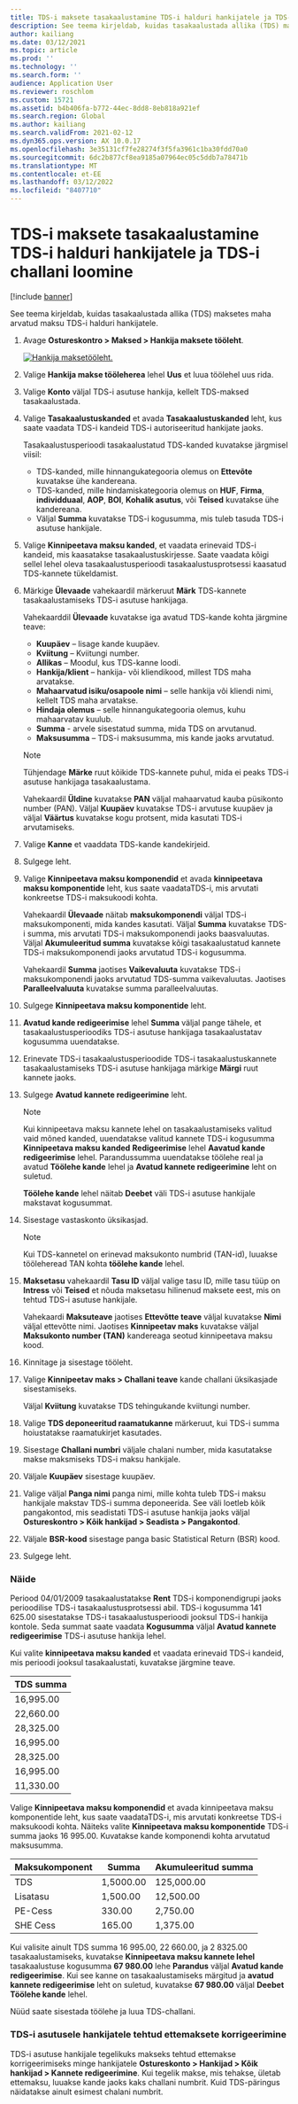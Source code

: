 ```yaml
---
title: TDS-i maksete tasakaalustamine TDS-i halduri hankijatele ja TDS-i challani loomine
description: See teema kirjeldab, kuidas tasakaalustada allika (TDS) maksetes maha arvatud maksu TDS-i halduri hankijatele.
author: kailiang
ms.date: 03/12/2021
ms.topic: article
ms.prod: ''
ms.technology: ''
ms.search.form: ''
audience: Application User
ms.reviewer: roschlom
ms.custom: 15721
ms.assetid: b4b406fa-b772-44ec-8dd8-8eb818a921ef
ms.search.region: Global
ms.author: kailiang
ms.search.validFrom: 2021-02-12
ms.dyn365.ops.version: AX 10.0.17
ms.openlocfilehash: 3e35131cf7fe28274f3f5fa3961c1ba30fdd70a0
ms.sourcegitcommit: 6dc2b877cf8ea9185a07964ec05c5ddb7a78471b
ms.translationtype: MT
ms.contentlocale: et-EE
ms.lasthandoff: 03/12/2022
ms.locfileid: "8407710"
---
```

# <a name="settle-tds-payments-to-tds-authority-vendors-and-generate-tds-challan"></a>TDS-i maksete tasakaalustamine TDS-i halduri hankijatele ja TDS-i challani loomine

[!include [banner](../includes/banner.md)]

See teema kirjeldab, kuidas tasakaalustada allika (TDS) maksetes maha arvatud maksu TDS-i halduri hankijatele.

1. Avage **Ostureskontro \> Maksed \> Hankija maksete tööleht**.

    [![Hankija maksetööleht.](./media/apac-ind-TDS-51.png)](./media/apac-ind-TDS-51.png)

2. Valige **Hankija makse tööleherea** lehel **Uus** et luua töölehel uus rida.
3. Valige **Konto** väljal TDS-i asutuse hankija, kellelt TDS-maksed tasakaalustada.
4. Valige **Tasakaalustuskanded** et avada **Tasakaalustuskanded** leht, kus saate vaadata TDS-i kandeid TDS-i autoriseeritud hankijate jaoks.

    Tasakaalustusperioodi tasakaalustatud TDS-kanded kuvatakse järgmisel viisil:

    - TDS-kanded, mille hinnangukategooria olemus on **Ettevõte** kuvatakse ühe kandereana.
    - TDS-kanded, mille hindamiskategooria olemus on **HUF**, **Firma**, **individduaal**, **AOP**, **BOI**, **Kohalik asutus**, või **Teised** kuvatakse ühe kandereana.
    - Väljal **Summa** kuvatakse TDS-i kogusumma, mis tuleb tasuda TDS-i asutuse hankijale.

5. Valige **Kinnipeetava maksu kanded**, et vaadata erinevaid TDS-i kandeid, mis kaasatakse tasakaalustuskirjesse. Saate vaadata kõigi sellel lehel oleva tasakaalustusperioodi tasakaalustusprotsessi kaasatud TDS-kannete tükeldamist.
6. Märkige **Ülevaade** vahekaardil märkeruut **Märk** TDS-kannete tasakaalustamiseks TDS-i asutuse hankijaga.

    Vahekaarddil **Ülevaade** kuvatakse iga avatud TDS-kande kohta järgmine teave:

    - **Kuupäev** – lisage kande kuupäev.
    - **Kviitung** – Kviitungi number.
    - **Allikas** – Moodul, kus TDS-kanne loodi.
    - **Hankija/klient** – hankija- või kliendikood, millest TDS maha arvatakse.
    - **Mahaarvatud isiku/osapoole nimi** – selle hankija või kliendi nimi, kellelt TDS maha arvatakse.
    - **Hindaja olemus** – selle hinnangukategooria olemus, kuhu mahaarvatav kuulub.
    - **Summa** - arvele sisestatud summa, mida TDS on arvutanud.
    - **Maksusumma** – TDS-i maksusumma, mis kande jaoks arvutatud.

    > [!NOTE]
    > Tühjendage **Märke** ruut kõikide TDS-kannete puhul, mida ei peaks TDS-i asutuse hankijaga tasakaalustama.

    Vahekaardil **Üldine** kuvatakse **PAN** väljal mahaarvatud kauba püsikonto number (PAN). Väljal **Kuupäev** kuvatakse TDS-i arvutuse kuupäev ja väljal **Väärtus** kuvatakse kogu protsent, mida kasutati TDS-i arvutamiseks.

7. Valige **Kanne** et vaaddata TDS-kande kandekirjeid.
8. Sulgege leht.
10. Valige **Kinnipeetava maksu komponendid** et avada **kinnipeetava maksu komponentide** leht, kus saate vaadataTDS-i, mis arvutati konkreetse TDS-i maksukoodi kohta.

    Vahekaardil **Ülevaade** näitab **maksukomponendi** väljal TDS-i maksukomponenti, mida kandes kasutati. Väljal **Summa** kuvatakse TDS-i summa, mis arvutati TDS-i maksukomponendi jaoks baasvaluutas. Väljal **Akumuleeritud summa** kuvatakse kõigi tasakaalustatud kannete TDS-i maksukomponendi jaoks arvutatud TDS-i kogusumma.

    Vahekaardil **Summa** jaotises **Vaikevaluuta** kuvatakse TDS-i maksukomponendi jaoks arvutatud TDS-summa vaikevaluutas. Jaotises **Paralleelvaluuta** kuvatakse summa paralleelvaluutas.

11. Sulgege **Kinnipeetava maksu komponentide** leht.
12. **Avatud kande redigeerimise** lehel **Summa** väljal pange tähele, et tasakaalustusperioodiks TDS-i asutuse hankijaga tasakaalustatav kogusumma uuendatakse.
13. Erinevate TDS-i tasakaalustusperioodide TDS-i tasakaalustuskannete tasakaalustamiseks TDS-i asutuse hankijaga märkige **Märgi** ruut kannete jaoks.
14. Sulgege **Avatud kannete redigeerimine** leht.

    > [!NOTE]
    > Kui kinnipeetava maksu kannete lehel on tasakaalustamiseks valitud vaid mõned kanded, uuendatakse valitud kannete TDS-i kogusumma **Kinnipeetava maksu kanded** **Redigeerimise** lehel **Aavatud kande redigeerimise** lehel. Parandussumma uuendatakse töölehe real ja avatud **Töölehe kande** lehel ja **Avatud kannete redigeerimine** leht on suletud.

    **Töölehe kande** lehel näitab **Deebet** väli TDS-i asutuse hankijale makstavat kogusummat.

15. Sisestage vastaskonto üksikasjad.

    > [!NOTE]
    > Kui TDS-kannetel on erinevad maksukonto numbrid (TAN-id), luuakse tööleheread TAN kohta **töölehe kande** lehel.

16. **Maksetasu** vahekaardil **Tasu ID** väljal valige tasu ID, mille tasu tüüp on **Intress** või **Teised** et nõuda maksetasu hilinenud maksete eest, mis on tehtud TDS-i asutuse hankijale.

    Vahekaardi **Maksuteave** jaotises **Ettevõtte teave** väljal kuvatakse **Nimi** väljal ettevõtte nimi. Jaotises **Kinnipeetav maks** kuvatakse väljal **Maksukonto number (TAN)** kandereaga seotud kinnipeetava maksu kood.

17. Kinnitage ja sisestage tööleht.
18. Valige **Kinnipeetav maks \> Challani teave** kande challani üksikasjade sisestamiseks.

    Väljal **Kviitung** kuvatakse TDS tehingukande kviitungi number.
    
19. Valige **TDS deponeeritud raamatukanne** märkeruut, kui TDS-i summa hoiustatakse raamatukirjet kasutades.
20. Sisestage **Challani numbri** väljale chalani number, mida kasutatakse makse maksmiseks TDS-i maksu hankijale.
21. Väljale **Kuupäev** sisestage kuupäev.
22. Valige väljal **Panga nimi** panga nimi, mille kohta tuleb TDS-i maksu hankijale makstav TDS-i summa deponeerida. See väli loetleb kõik pangakontod, mis seadistati TDS-i asutuse hankija jaoks väljal **Ostureskontro \> Kõik hankijad \> Seadista \> Pangakontod**.
23. Väljale **BSR-kood** sisestage panga basic Statistical Return (BSR) kood.
24. Sulgege leht.

### <a name="example"></a>Näide

Periood 04/01/2009 tasakaalustatakse **Rent** TDS-i komponendigrupi jaoks perioodilise TDS-i tasakaalustusprotsessi abil. TDS-i kogusumma 141 625.00 sisestatakse TDS-i tasakaalustusperioodi jooksul TDS-i hankija kontole. Seda summat saate vaadata **Kogusumma** väljal **Avatud kannete redigeerimise** TDS-i asutuse hankija lehel.

Kui valite **kinnipeetava maksu kanded** et vaadata erinevaid TDS-i kandeid, mis perioodi jooksul tasakaalustati, kuvatakse järgmine teave.

| TDS summa |
|------------|
| 16,995.00  |
| 22,660.00  |
| 28,325.00  |
| 16,995.00  |
| 28,325.00  |
| 16,995.00  |
| 11,330.00  |

Valige **Kinnipeetava maksu komponendid** et avada kinnipeetava maksu komponentide leht, kus saate vaadataTDS-i, mis arvutati konkreetse TDS-i maksukoodi kohta. Näiteks valite **Kinnipeetava maksu komponentide** TDS-i summa jaoks 16 995.00. Kuvatakse kande komponendi kohta arvutatud maksusumma.

| Maksukomponent | Summa    | Akumuleeritud summa |
|---------------|-----------|--------------------|
| TDS           | 1,5000.00 | 125,000.00         |
| Lisatasu     | 1,500.00  | 12,500.00          |
| PE-Cess       | 330.00    | 2,750.00           |
| SHE Cess      | 165.00    | 1,375.00           |

Kui valisite ainult TDS summa 16 995.00, 22 660.00, ja 2 8325.00 tasakaalustamiseks, kuvatakse **Kinnipeetava maksu kannete lehel** tasakaalustuse kogusumma **67 980.00** lehe **Parandus** väljal **Avatud kande redigeerimise**. Kui see kanne on tasakaalustamiseks märgitud ja **avatud kannete redigeerimise** leht on suletud, kuvatakse **67 980.00** väljal **Deebet** **Töölehe kande** lehel.

Nüüd saate sisestada töölehe ja luua TDS-challani.

### <a name="adjustment-of-advance-payments-that-are-made-to-tds-authority-vendors"></a>TDS-i asutusele hankijatele tehtud ettemaksete korrigeerimine

TDS-i asutuse hankijale tegelikuks makseks tehtud ettemakse korrigeerimiseks minge hankijatele **Ostureskonto \> Hankijad \> Kõik hankijad \> Kannete redigeerimine**. Kui tegelik makse, mis tehakse, ületab ettemaksu, luuakse kande jaoks kaks challani numbrit. Kuid TDS-päringus näidatakse ainult esimest chalani numbrit.
